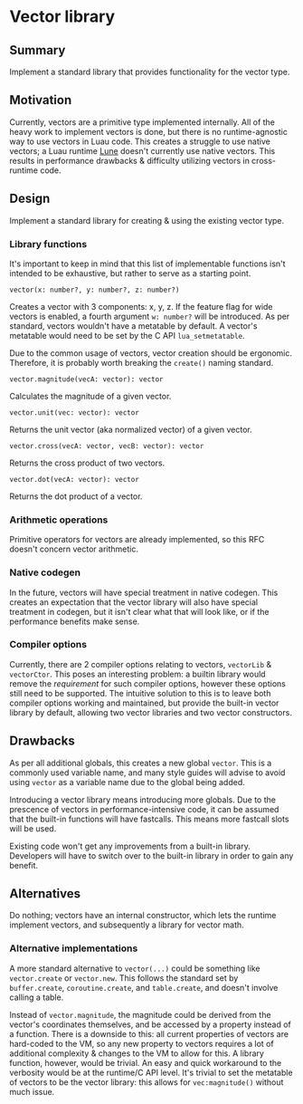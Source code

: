 # Vector library

## Summary

Implement a standard library that provides functionality for the vector type.

## Motivation

Currently, vectors are a primitive type implemented internally. All of the heavy work to implement vectors is done, but there is no runtime-agnostic way to use vectors in Luau code. This creates a struggle to use native vectors; a Luau runtime [Lune](https://github.com/lune-org/lune) doesn't currently use native vectors. This results in performance drawbacks & difficulty utilizing vectors in cross-runtime code.

## Design

Implement a standard library for creating & using the existing vector type.

### Library functions

It's important to keep in mind that this list of implementable functions isn't intended to be exhaustive, but rather to serve as a starting point.

`vector(x: number?, y: number?, z: number?)`

Creates a vector with 3 components: x, y, z. If the feature flag for wide vectors is enabled, a fourth argument `w: number?` will be introduced. As per standard, vectors wouldn't have a metatable by default. A vector's metatable would need to be set by the C API `lua_setmetatable`.

Due to the common usage of vectors, vector creation should be ergonomic. Therefore, it is probably worth breaking the `create()` naming standard.

`vector.magnitude(vecA: vector): vector`

Calculates the magnitude of a given vector.

`vector.unit(vec: vector): vector`

Returns the unit vector (aka normalized vector) of a given vector.

`vector.cross(vecA: vector, vecB: vector): vector`

Returns the cross product of two vectors.

`vector.dot(vecA: vector): vector`

Returns the dot product of a vector.

### Arithmetic operations

Primitive operators for vectors are already implemented, so this RFC doesn't concern vector arithmetic.

### Native codegen

In the future, vectors will have special treatment in native codegen. This creates an expectation that the vector library will also have special treatment in codegen, but it isn't clear what that will look like, or if the performance benefits make sense.

### Compiler options

Currently, there are 2 compiler options relating to vectors, `vectorLib` & `vectorCtor`. This poses an interesting problem: a builtin library would remove the _requirement_ for such compiler options, however these options still need to be supported. The intuitive solution to this is to leave both compiler options working and maintained, but provide the built-in vector library by default, allowing two vector libraries and two vector constructors.

## Drawbacks

As per all additional globals, this creates a new global `vector`. This is a commonly used variable name, and many style guides will advise to avoid using `vector` as a variable name due to the global being added.

Introducing a vector library means introducing more globals. Due to the prescence of vectors in performance-intensive code, it can be assumed that the built-in functions will have fastcalls. This means more fastcall slots will be used.

Existing code won't get any improvements from a built-in library. Developers will have to switch over to the built-in library in order to gain any benefit.

## Alternatives

Do nothing; vectors have an internal constructor, which lets the runtime implement vectors, and subsequently a library for vector math.

### Alternative implementations

A more standard alternative to `vector(...)` could be something like `vector.create` or `vector.new`. This follows the standard set by `buffer.create`, `coroutine.create`, and `table.create`, and doesn't involve calling a table.

Instead of `vector.magnitude`, the magnitude could be derived from the vector's coordinates themselves, and be accessed by a property instead of a function. There is a downside to this: all current properties of vectors are hard-coded to the VM, so any new property to vectors requires a lot of additional complexity & changes to the VM to allow for this. A library function, however, would be trivial. An easy and quick workaround to the verbosity would be at the runtime/C API level. It's trivial to set the metatable of vectors to be the vector library: this allows for `vec:magnitude()` without much issue.
